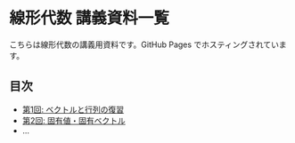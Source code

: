 # 線形代数 講義資料一覧

こちらは線形代数の講義用資料です。GitHub Pages でホスティングされています。

## 目次

- [第1回: ベクトルと行列の復習](lecture01/lecture01.md)
- [第2回: 固有値・固有ベクトル](lecture02/lecture02.md)
- ...